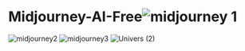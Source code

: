 # Midjourney-AI-Free![midjourney 1](https://github.com/WackedWacko/Midjourney-AI-Free/assets/31971070/d372c805-837e-4241-8e3f-c050803d861d)
![midjourney2](https://github.com/WackedWacko/Midjourney-AI-Free/assets/31971070/c1228c0b-46de-4d90-bc1f-b2e10e965e7b)
![midjourney3](https://github.com/WackedWacko/Midjourney-AI-Free/assets/31971070/f9fff332-48b6-450d-97bb-c1041793603a)
![Univers (2)](https://github.com/WackedWacko/Midjourney-AI-Free/assets/31971070/c24b6048-85d6-4926-8469-a436a18d364e)
